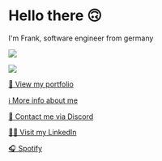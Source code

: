 # Hello there 🙃

I'm Frank, software engineer from germany

<p><img encoding="async" loading="lazy" src="https://github-readme-stats-zeta-bice-58.vercel.app/api?username=Frank-Mayer&show_icons=true&theme=github_dark&count_private=true&hide_border=true" /></p>

<p><img encoding="async" loading="lazy" src="https://github-readme-stats-zeta-bice-58.vercel.app/api/wakatime?custom_title=Most%20Used%20Languages%20This%20Week&username=tsukinoko&hide=Other,JSON,INI,netrw,Markdown,Vim%20Script,Git%20Config,textmate,Text,Bash,YAML,XML&theme=github_dark&layout=compact&hide_border=true"/></p>
  
[👀 View my portfolio](https://www.frank-mayer.io/portfolio)

[ℹ️ More info about me](https://www.frank-mayer.io)

[💬 Contact me via Discord](https://discordapp.com/users/383628783187394561)

[👨‍💻 Visit my LinkedIn](https://www.linkedin.com/in/frank-mayer-b85677214)

[🎧 Spotify](https://open.spotify.com/user/u73d67nen42ugnzo2zucxqotd?si=9f0df48fb51c42f5)
